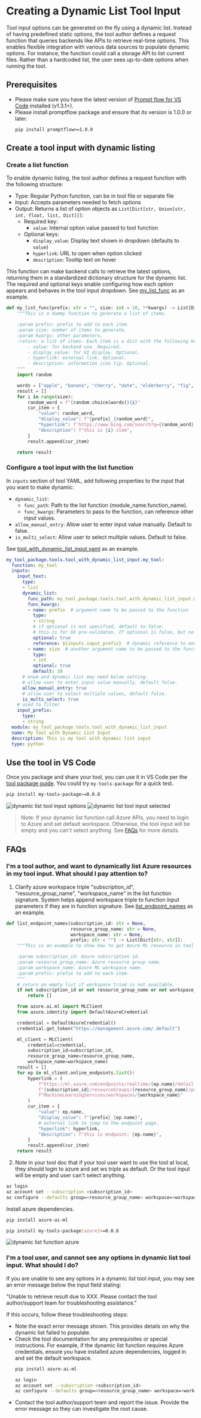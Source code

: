 # Creating a Dynamic List Tool Input

Tool input options can be generated on the fly using a dynamic list. Instead of having predefined static options, the tool author defines a request function that queries backends like APIs to retrieve real-time options. This enables flexible integration with various data sources to populate dynamic options. For instance, the function could call a storage API to list current files. Rather than a hardcoded list, the user sees up-to-date options when running the tool.

## Prerequisites

- Please make sure you have the latest version of [Prompt flow for VS Code](https://marketplace.visualstudio.com/items?itemName=prompt-flow.prompt-flow) installed (v1.3.1+).
- Please install promptflow package and ensure that its version is 1.0.0 or later.
  ```
  pip install promptflow>=1.0.0
  ```

## Create a tool input with dynamic listing

### Create a list function

To enable dynamic listing, the tool author defines a request function with the following structure:

- Type: Regular Python function, can be in tool file or separate file
- Input: Accepts parameters needed to fetch options
- Output: Returns a list of option objects as `List[Dict[str, Union[str, int, float, list, Dict]]]`:
  - Required key:
    - `value`: Internal option value passed to tool function
  - Optional keys:
    - `display_value`: Display text shown in dropdown (defaults to `value`)
    - `hyperlink`: URL to open when option clicked
    - `description`: Tooltip text on hover

This function can make backend calls to retrieve the latest options, returning them in a standardized dictionary structure for the dynamic list. The required and optional keys enable configuring how each option appears and behaves in the tool input dropdown. See [my_list_func](https://github.com/microsoft/promptflow/blob/main/examples/tools/tool-package-quickstart/my_tool_package/tools/tool_with_dynamic_list_input.py) as an example.

```python
def my_list_func(prefix: str = "", size: int = 10, **kwargs) -> List[Dict[str, Union[str, int, float, list, Dict]]]:
    """This is a dummy function to generate a list of items.

    :param prefix: prefix to add to each item.
    :param size: number of items to generate.
    :param kwargs: other parameters.
    :return: a list of items. Each item is a dict with the following keys:
        - value: for backend use. Required.
        - display_value: for UI display. Optional.
        - hyperlink: external link. Optional.
        - description: information icon tip. Optional.
    """
    import random

    words = ["apple", "banana", "cherry", "date", "elderberry", "fig", "grape", "honeydew", "kiwi", "lemon"]
    result = []
    for i in range(size):
        random_word = f"{random.choice(words)}{i}"
        cur_item = {
            "value": random_word,
            "display_value": f"{prefix}_{random_word}",
            "hyperlink": f'https://www.bing.com/search?q={random_word}',
            "description": f"this is {i} item",
        }
        result.append(cur_item)

    return result
```

### Configure a tool input with the list function

In `inputs` section of tool YAML, add following properties to the input that you want to make dynamic:

- `dynamic_list`:
  - `func_path`: Path to the list function (module_name.function_name).
  - `func_kwargs`: Parameters to pass to the function, can reference other input values.
- `allow_manual_entry`: Allow user to enter input value manually. Default to false.
- `is_multi_select`: Allow user to select multiple values. Default to false.

See [tool_with_dynamic_list_input.yaml](https://github.com/microsoft/promptflow/blob/main/examples/tools/tool-package-quickstart/my_tool_package/yamls/tool_with_dynamic_list_input.yaml) as an example.

```yaml
my_tool_package.tools.tool_with_dynamic_list_input.my_tool:
  function: my_tool
  inputs:
    input_text:
      type:
      - list
      dynamic_list:
        func_path: my_tool_package.tools.tool_with_dynamic_list_input.my_list_func
        func_kwargs: 
        - name: prefix  # argument name to be passed to the function
          type: 
          - string
          # if optional is not specified, default to false.
          # this is for UX pre-validaton. If optional is false, but no input. UX can throw error in advanced.
          optional: true
          reference: ${inputs.input_prefix}  # dynamic reference to another input parameter
        - name: size  # another argument name to be passed to the function
          type: 
          - int
          optional: true
          default: 10
      # enum and dynamic list may need below setting.
      # allow user to enter input value manually, default false.
      allow_manual_entry: true
      # allow user to select multiple values, default false.
      is_multi_select: true
    # used to filter 
    input_prefix:
      type:
      - string
  module: my_tool_package.tools.tool_with_dynamic_list_input
  name: My Tool with Dynamic List Input
  description: This is my tool with dynamic list input
  type: python
```

## Use the tool in VS Code

Once you package and share your tool, you can use it in VS Code per the [tool package guide](create-and-use-tool-package.md#use-your-tool-from-vscode-extension). You could try `my-tools-package` for a quick test.

```sh
pip install my-tools-package>=0.0.8
```

![dynamic list tool input options](../../media/how-to-guides/develop-a-tool/dynamic-list-options.png)
![dynamic list tool input selected](../../media/how-to-guides/develop-a-tool/dynamic-list-selected.png)

> Note: If your dynamic list function call Azure APIs, you need to login to Azure and set default workspace. Otherwise, the tool input will be empty and you can't select anything. See [FAQs](#im-a-tool-author-and-want-to-dynamically-list-azure-resources-in-my-tool-input-what-should-i-pay-attention-to) for more details.

## FAQs

### I'm a tool author, and want to dynamically list Azure resources in my tool input. What should I pay attention to?
1. Clarify azure workspace triple "subscription_id", "resource_group_name", "workspace_name" in the list function signature. System helps append workspace triple to function input parameters if they are in function signature. See [list_endpoint_names](https://github.com/microsoft/promptflow/blob/main/examples/tools/tool-package-quickstart/my_tool_package/tools/tool_with_dynamic_list_input.py) as an example.
```python
def list_endpoint_names(subscription_id: str = None,
                        resource_group_name: str = None, 
                        workspace_name: str = None,
                        prefix: str = "") -> List[Dict[str, str]]:
    """This is an example to show how to get Azure ML resource in tool input list function.

    :param subscription_id: Azure subscription id.
    :param resource_group_name: Azure resource group name.
    :param workspace_name: Azure ML workspace name.
    :param prefix: prefix to add to each item.
    """
    # return an empty list if workspace triad is not available.
    if not subscription_id or not resource_group_name or not workspace_name:
        return []

    from azure.ai.ml import MLClient
    from azure.identity import DefaultAzureCredential

    credential = DefaultAzureCredential()
    credential.get_token("https://management.azure.com/.default")

    ml_client = MLClient(
        credential=credential,
        subscription_id=subscription_id,
        resource_group_name=resource_group_name,
        workspace_name=workspace_name)
    result = []
    for ep in ml_client.online_endpoints.list():
        hyperlink = (
            f"https://ml.azure.com/endpoints/realtime/{ep.name}/detail?wsid=/subscriptions/"
            f"{subscription_id}/resourceGroups/{resource_group_name}/providers/Microsoft."
            f"MachineLearningServices/workspaces/{workspace_name}"
        )
        cur_item = {
            "value": ep.name,
            "display_value": f"{prefix}_{ep.name}",
            # external link to jump to the endpoint page.
            "hyperlink": hyperlink,
            "description": f"this is endpoint: {ep.name}",
        }
        result.append(cur_item)
    return result
```
2. Note in your tool doc that if your tool user want to use the tool at local, they should login to azure and set ws triple as default. Or the tool input will be empty and user can't select anything.
```sh
az login
az account set --subscription <subscription_id>
az configure --defaults group=<resource_group_name> workspace=<workspace_name>
```
Install azure dependencies.
```sh
pip install azure-ai-ml
```
```sh
pip install my-tools-package[azure]>=0.0.8
```
![dynamic list function azure](../../media/how-to-guides/develop-a-tool/dynamic-list-azure.png)

### I'm a tool user, and cannot see any options in dynamic list tool input. What should I do?

If you are unable to see any options in a dynamic list tool input, you may see an error message below the input field stating:

"Unable to retrieve result due to XXX. Please contact the tool author/support team for troubleshooting assistance."

If this occurs, follow these troubleshooting steps:

- Note the exact error message shown. This provides details on why the dynamic list failed to populate.
- Check the tool documentation for any prerequisites or special instructions. For example, if the dynamic list function requires Azure credentials, ensure you have installed azure dependencies, logged in and set the default workspace.
  ```sh
  pip install azure-ai-ml
  ```
  ```sh
  az login
  az account set --subscription <subscription_id>
  az configure --defaults group=<resource_group_name> workspace=<workspace_name>
  ```
- Contact the tool author/support team and report the issue. Provide the error message so they can investigate the root cause. 
